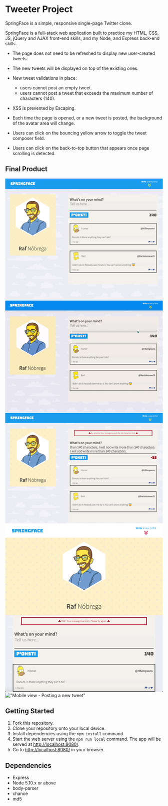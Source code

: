 # Tweeter Project

SpringFace is a simple, responsive single-page Twitter clone.

SpringFace is a full-stack web application built to practice my HTML, CSS, JS, jQuery and AJAX front-end skills, and my Node, and Express back-end skills.

- The page does not need to be refreshed to display new user-created tweets. 
- The new tweets will be displayed on top of the existing ones.
- New tweet validations in place: 
  - users cannot post an empty tweet.
  - users cannot post a tweet that exceeds the maximum number of characters (140).
- XSS is prevented by Escaping.

- Each time the page is opened, or a new tweet is posted, the background of the avatar area will change.
- Users can click on the bouncing yellow arrow to toggle the tweet composer field.
- Users can click on the back-to-top button that appears once page scrolling is detected.



## Final Product

!["Desktop view"](https://github.com/rafnobrega/tweeter/blob/master/docs/desktop%20app.png?raw=true)
!["Desktop view - posting a new tweet"](https://github.com/rafnobrega/tweeter/blob/master/docs/Desktop%20view%20-%20posting%20a%20new%20tweet.gif?raw=true)
!["Desktop view - Tweet exceeds 140 characters"](https://github.com/rafnobrega/tweeter/blob/master/docs/140%20characters%20exceeded%20error%20message.png?raw=true)
!["Tablet view - Tweet is empty"](https://github.com/rafnobrega/tweeter/blob/master/docs/empty%20tweet%20error%20message.png?raw=true)
!["Mobile view - Posting a new tweet"](https://github.com/rafnobrega/tweeter/blob/master/docs/mobile%20view%20-%20posting%20a%20new%20tweet.gif?raw=true)


## Getting Started

1. Fork this repository.
2. Clone your repository onto your local device.
3. Install dependencies using the `npm install` command.
3. Start the web server using the `npm run local` command. The app will be served at <http://localhost:8080/>.
4. Go to <http://localhost:8080/> in your browser.

## Dependencies

- Express
- Node 5.10.x or above
- body-parser
- chance
- md5
